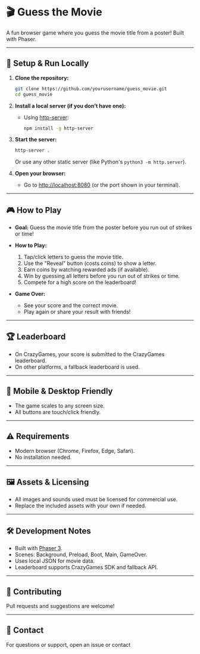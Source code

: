 # 🎬 Guess the Movie

A fun browser game where you guess the movie title from a poster! Built with Phaser.

---

## 🚀 Setup & Run Locally

1. **Clone the repository:**
   ```sh
   git clone https://github.com/yourusername/guess_movie.git
   cd guess_movie
   ```

2. **Install a local server (if you don't have one):**
   - Using [http-server](https://www.npmjs.com/package/http-server):
     ```sh
     npm install -g http-server
     ```

3. **Start the server:**
   ```sh
   http-server .
   ```
   Or use any other static server (like Python's `python3 -m http.server`).

4. **Open your browser:**
   - Go to [http://localhost:8080](http://localhost:8080) (or the port shown in your terminal).

---

## 🎮 How to Play

- **Goal:** Guess the movie title from the poster before you run out of strikes or time!
- **How to Play:**
  1. Tap/click letters to guess the movie title.
  2. Use the "Reveal" button (costs coins) to show a letter.
  3. Earn coins by watching rewarded ads (if available).
  4. Win by guessing all letters before you run out of strikes or time.
  5. Compete for a high score on the leaderboard!

- **Game Over:**
  - See your score and the correct movie.
  - Play again or share your result with friends!

---

## 🏆 Leaderboard

- On CrazyGames, your score is submitted to the CrazyGames leaderboard.
- On other platforms, a fallback leaderboard is used.

---

## 📱 Mobile & Desktop Friendly

- The game scales to any screen size.
- All buttons are touch/click friendly.

---

## ⚠️ Requirements

- Modern browser (Chrome, Firefox, Edge, Safari).
- No installation needed.

---

## 🖼️ Assets & Licensing

- All images and sounds used must be licensed for commercial use.
- Replace the included assets with your own if needed.

---

## 🛠️ Development Notes

- Built with [Phaser 3](https://phaser.io/).
- Scenes: Background, Preload, Boot, Main, GameOver.
- Uses local JSON for movie data.
- Leaderboard supports CrazyGames SDK and fallback API.

---

## 🤝 Contributing

Pull requests and suggestions are welcome!

---

## 📧 Contact

For questions or support, open an issue or contact